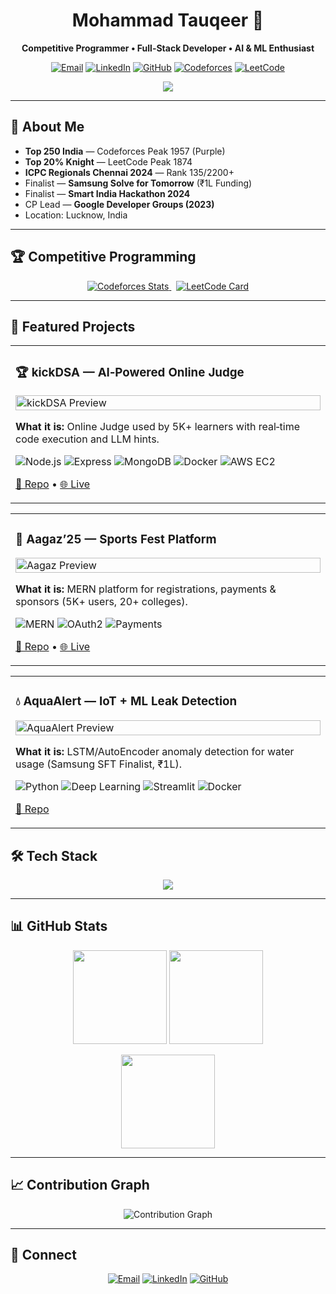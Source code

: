 <!-- Profile README for Mohammad Tauqeer -->
<div align="center">

# Mohammad Tauqeer 👋  
**Competitive Programmer • Full-Stack Developer • AI & ML Enthusiast**

[![Email](https://img.shields.io/badge/Email-Contact-blue?style=flat&logo=gmail)](mailto:Mtauqeer7770@gmail.com)
[![LinkedIn](https://img.shields.io/badge/LinkedIn-Connect-0A66C2?style=flat&logo=linkedin)](https://linkedin.com/in/mohammad-tauqeer-ansari)
[![GitHub](https://img.shields.io/badge/GitHub-Follow-181717?style=flat&logo=github)](https://github.com/codeMaverick7770)
[![Codeforces](https://img.shields.io/badge/Codeforces-Purple%201957-1F8ACB?style=flat&logo=codeforces)](https://codeforces.com/profile/pedrosa)
[![LeetCode](https://img.shields.io/badge/LeetCode-Knight%201874-FFA116?style=flat&logo=leetcode)](https://leetcode.com/Mtauqeer7770)

![](https://komarev.com/ghpvc/?username=codeMaverick7770&color=0e75b6&style=flat)

</div>

---

## 🚀 About Me
- **Top 250 India** — Codeforces Peak 1957 (Purple)  
- **Top 20% Knight** — LeetCode Peak 1874  
- **ICPC Regionals Chennai 2024** — Rank 135/2200+  
- Finalist — **Samsung Solve for Tomorrow** (₹1L Funding)  
- Finalist — **Smart India Hackathon 2024**  
- CP Lead — **Google Developer Groups (2023)**  
- Location: Lucknow, India

---

## 🏆 Competitive Programming

<p align="center">
  <a href="https://codeforces.com/profile/pedrosa">
    <img src="https://codeforces-readme-stats.vercel.app/api/card?username=pedrosa&theme=github_dark" alt="Codeforces Stats" />
  </a>
  &nbsp;
  <a href="https://leetcode.com/Mtauqeer7770">
    <img src="https://leetcard.jacoblin.cool/Mtauqeer7770?theme=dark&font=Source%20Code%20Pro&ext=contest" alt="LeetCode Card" />
  </a>
</p>

---



## 🚀 Featured Projects

<table>
  <tr>
    <td>
      <h3>🏆 kickDSA — AI‑Powered Online Judge</h3>
      <a href="https://kickdsa.online/">
        <img src="https://i.postimg.cc/W43mbg32/image.png" alt="kickDSA Preview" width="100%" />
      </a>
      <p><b>What it is:</b> Online Judge used by 5K+ learners with real‑time code execution and LLM hints.</p>
      <p>
        <img alt="Node.js" src="https://img.shields.io/badge/Node.js-339933?logo=nodedotjs&logoColor=white&labelColor=000&style=flat" />
        <img alt="Express" src="https://img.shields.io/badge/Express-000?logo=express&logoColor=white&style=flat" />
        <img alt="MongoDB" src="https://img.shields.io/badge/MongoDB-47A248?logo=mongodb&logoColor=white&style=flat" />
        <img alt="Docker" src="https://img.shields.io/badge/Docker-2496ED?logo=docker&logoColor=white&style=flat" />
        <img alt="AWS EC2" src="https://img.shields.io/badge/AWS%20EC2-FF9900?logo=amazon-aws&logoColor=white&style=flat" />
      </p>
      <p>
        <a href="https://github.com/codeMaverick7770/kickDSA">🔗 Repo</a> •
        <a href="https://kickdsa.online/">🌐 Live</a>
      </p>
    </td>
  </tr>
</table>

<table>
  <tr>
    <td>
      <h3>🎯 Aagaz’25 — Sports Fest Platform</h3>
      <a href="https://aagaz25.online/">
        <img src="https://i.postimg.cc/L8yf75VG/image.png" alt="Aagaz Preview" width="100%" />
      </a>
      <p><b>What it is:</b> MERN platform for registrations, payments & sponsors (5K+ users, 20+ colleges).</p>
      <p>
        <img alt="MERN" src="https://img.shields.io/badge/MERN-3C3C3C?logo=react&logoColor=61DAFB&style=flat" />
        <img alt="OAuth2" src="https://img.shields.io/badge/OAuth2-3D3D3D?logo=openid&logoColor=white&style=flat" />
        <img alt="Payments" src="https://img.shields.io/badge/Payments-2C7?style=flat" />
      </p>
      <p>
        <a href="https://github.com/codeMaverick7770/aagaz25">🔗 Repo</a> •
        <a href="https://aagaz25.online/">🌐 Live</a>
      </p>
    </td>
  </tr>
</table>

<table>
  <tr>
    <td>
      <h3>💧 AquaAlert — IoT + ML Leak Detection</h3>
      <a href="#">
        <img src="https://i.postimg.cc/50yzbVsj/image.png" alt="AquaAlert Preview" width="100%" />
      </a>
      <p><b>What it is:</b> LSTM/AutoEncoder anomaly detection for water usage (Samsung SFT Finalist, ₹1L).</p>
      <p>
        <img alt="Python" src="https://img.shields.io/badge/Python-3776AB?logo=python&logoColor=white&style=flat" />
        <img alt="Deep Learning" src="https://img.shields.io/badge/Deep%20Learning-3A3A3A?logo=tensorflow&logoColor=white&style=flat" />
        <img alt="Streamlit" src="https://img.shields.io/badge/Streamlit-FF4B4B?logo=streamlit&logoColor=white&style=flat" />
        <img alt="Docker" src="https://img.shields.io/badge/Docker-2496ED?logo=docker&logoColor=white&style=flat" />
      </p>
      <p>
        <a href="https://github.com/codeMaverick7770/aquaalert">🔗 Repo</a>
      </p>
    </td>
  </tr>
</table>




## 🛠 Tech Stack

<p align="center">
  <img src="https://skillicons.dev/icons?i=java,python,javascript,nodejs,express,mongodb,react,tailwind,docker,aws,nginx,linux,git,githubactions,postman,figma" />
</p>

---

## 📊 GitHub Stats

<p align="center">
  <img src="https://github-readme-stats.vercel.app/api?username=codeMaverick7770&show_icons=true&theme=tokyonight&hide_border=true" height="150" />
  <img src="https://github-readme-stats.vercel.app/api/top-langs/?username=codeMaverick7770&layout=compact&theme=tokyonight&hide_border=true" height="150" />
</p>

<p align="center">
  <img src="https://streak-stats.demolab.com?user=codeMaverick7770&theme=tokyonight&hide_border=true" height="150" />
</p>

---

## 📈 Contribution Graph
<p align="center">
  <img src="https://github-readme-activity-graph.vercel.app/graph?username=codeMaverick7770&theme=tokyo-night&hide_border=true" alt="Contribution Graph" />
</p>

---

## 🤝 Connect
<p align="center">
  <a href="mailto:Mtauqeer7770@gmail.com"><img alt="Email" src="https://img.shields.io/badge/Email-red?style=for-the-badge&logo=gmail&logoColor=white" /></a>
  <a href="https://linkedin.com/in/mohammad-tauqeer-ansari"><img alt="LinkedIn" src="https://img.shields.io/badge/LinkedIn-blue?style=for-the-badge&logo=linkedin&logoColor=white" /></a>
  <a href="https://github.com/codeMaverick7770"><img alt="GitHub" src="https://img.shields.io/badge/GitHub-black?style=for-the-badge&logo=github&logoColor=white" /></a>
</p>
